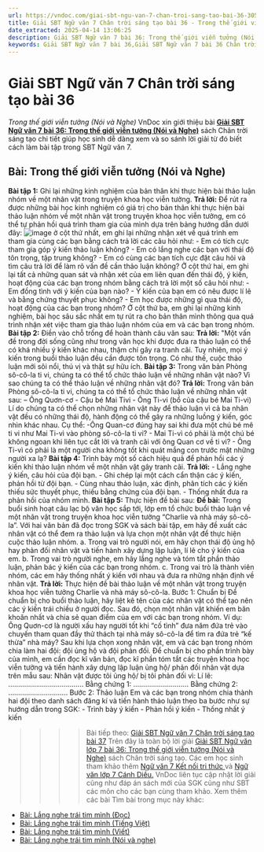 ```yaml
---
url: https://vndoc.com/giai-sbt-ngu-van-7-chan-troi-sang-tao-bai-36-305198
title: Giải SBT Ngữ văn 7 Chân trời sáng tạo bài 36 - Trong thế giới viễn tưởng (Nói và Nghe) - VnDoc.com
date_extracted: 2025-04-14 13:06:25
description: Giải SBT Ngữ văn 7 bài 36: Trong thế giới viễn tưởng (Nói và Nghe) sách Chân trời sáng tạo có đáp án chi tiết cho các bạn cùng tham khảo.
keywords: Giải SBT Ngữ văn 7 bài 36,Giải SBT Ngữ văn 7 bài 36 Chân trời sáng tạo,Giải sách bài tập Ngữ văn CTST lớp 7,Ngữ văn lớp 7 Chân trời sáng tạo,giải bài tập ngữ văn lớp 7,bài Trong thế giới viễn tưởng (Nói và Nghe),ôn tập ngữ văn 7,trắc nghiệm ngữ văn 7 CTST
---
```


# Giải SBT Ngữ văn 7 Chân trời sáng tạo bài 36
 _Trong thế giới viễn tưởng \(Nói và Nghe\)_
VnDoc xin giới thiệu bài [**Giải SBT Ngữ văn 7 bài 36: Trong thế giới viễn tưởng \(Nói và Nghe\)**](<https://vndoc.com/giai-sbt-ngu-van-7-chan-troi-sang-tao-bai-36-305198>) sách Chân trời sáng tạo chi tiết giúp học sinh dễ dàng xem và so sánh lời giải từ đó biết cách làm bài tập trong SBT Ngữ văn 7.
## Bài: Trong thế giới viễn tưởng \(Nói và Nghe\)
**Bài tập 1:** Ghi lại những kinh nghiệm của bản thân khi thực hiện bài thảo luận nhóm về một nhân vật trong truyện khoa học viễn tưởng.
**Trả lời:**
Để rút ra được những bài học kinh nghiệm có giá trị cho bản thân khi thực hiện bài thảo luận nhóm về một nhân vật trong truyện khoa học viễn tưởng, em có thể tự phản hồi quá trình tham gia của mình dựa trên bảng hướng dẫn dưới đây:
![image](https://i.vdoc.vn/data/image/2023/09/20/4-1656336622.png)
ở cột thứ nhất, em ghi lại những nhận xét về quá trình em tham gia cùng các bạn bằng cách trả lời các câu hỏi như:
\- Em có tích cực tham gia góp ý kiến thảo luận không?
\- Em có lắng nghe các bạn với thái độ tôn trọng, tập trung không?
\- Em có cùng các bạn tích cực đặt câu hỏi và tìm câu trả lời để làm rõ vấn đề cần thảo luận không?
Ở cột thứ hai, em ghi lại tất cả những quan sát và nhận xét của em liên quan đến thái độ, ý kiến, hoạt động của các bạn trong nhóm bằng cách trả lời một số câu hỏi như:
\- Em đồng tình với ý kiến của bạn nào?
\- Ý kiến của bạn em có nêu được lí lẽ và bằng chứng thuyết phục không?
\- Em học được những gì qua thái độ, hoạt động của các bạn trong nhóm?
Ở cột thứ ba, em ghi lại những kinh nghiệm, bài học sâu sắc nhất em tự rút ra cho bản thân mình thông qua quá trình nhận xét việc tham gia thảo luận nhóm của em và các bạn trong nhóm.
**Bài tập 2:** Điền vào chỗ trống để hoàn thành câu văn sau:
**Trả lời:**
"Một vấn đề trong đời sống cũng như trong văn học khi được đưa ra thảo luận có thể có khá nhiều
ý kiến khác nhau, thậm chí gây ra tranh cãi. Tuy nhiên, mọi ý kiến trong buổi thảo luận đều cần được tôn trọng. Có như thế, cuộc thảo luận mới sôi nổi, thú vị và thật sự hữu ích.
**Bài tập 3:** Trong văn bản Phòng sô-cô-la ti vi, chúng ta có thể tổ chức thảo luận về những nhân vật nào? Vì sao chúng ta có thể thảo luận về những nhân vật đó?
**Trả lời:**
Trong văn bản Phòng sô-cô-la ti vi, chúng ta có thể tổ chức thảo luận về những nhân vật sau:
– Ông Quơn-cơ
\- Cậu bé Mai Tivi
\- Ông Ti-vi \(bổ của cậu bé Mai Ti-vi\)
Lí do chúng ta có thể chọn những nhân vật này để thảo luận vì cả ba nhân vật đều có những thái độ, hành động có thể gây ra những luồng ý kiến, góc nhìn khác nhau. Cụ thể:
-Ông Quan-cơ đúng hay sai khi đưa một chú bé mê ti vi như Mai Ti-vì vào phòng sô-cô-la ti vi?
\- Mai Ti-vì có phải là một chú bé không ngoan khi liên tục cắt lời và tranh cãi với ông Quan cơ về ti vi?
\- Ông Ti-vì có phải là một người cha không tốt khi quát mắng con trước mặt những người xa lạ?
**Bài tập 4:** Trình bày một số cách hiệu quả để phản hồi các ý kiến khi thảo luận nhóm về một nhân vật gây tranh cãi.
**Trả lời:**
\- Lắng nghe ý kiến, câu hỏi của đội bạn.
\- Ghi chép lại một cách cẩn thận các ý kiến, phản hồi từ đội bạn.
\- Cùng nhau thảo luận, xác định, phân tích các ý kiến thiếu sức thuyết phục, thiếu bằng chứng của đội bạn.
\- Thống nhất đưa ra phản hồi của nhóm mình.
**Bài tập 5:** Thực hiện đề bài sau:
**Đề bài:** Trong buổi sinh hoạt câu lạc bộ văn học sắp tới, lớp em tổ chức buổi thảo luận về một nhân vật trong truyện khoa học viễn tưởng “Charlie và nhà máy sô-cô-la”. Với hai văn bản đã đọc trong SGK và sách bài tập, em hãy đề xuất các nhân vật có thể đem ra thảo luận và lựa chọn một nhân vật để thực hiện cuộc thảo luận nhóm.
a. Trong vai trò người nói, em hãy chọn thái độ ủng hộ hay phản đối nhân vật và tiến hành xây dựng lập luận, lí lẽ cho ý kiến của em.
b. Trong vai trò người nghe, em hãy lắng nghe và tóm tắt phần thảo luận, phản bác ý kiến của các bạn trong nhóm.
c. Trong vai trò là thành viên nhóm, các em hãy thống nhất ý kiến với nhau và đưa ra những nhận định về nhân vật.
**Trả lời:**
Thực hiện đề bài thảo luận về một nhân vật trong truyện khoa học viễn tưởng Charlie và nhà máy sô-cô-la.
Bước 1: Chuẩn bị
Để chuẩn bị cho buổi thảo luận, hãy liệt kê tên của các nhân vật có thể tạo nên các ý kiến trái chiều ở người đọc.
Sau đó, chọn một nhân vật khiến em băn khoăn nhất và chia sẻ quan điểm của em với các bạn trong nhóm.
Ví dụ: Ông Quơn-cơ là người xấu hay người tốt khi “cố tình” đưa năm đứa trẻ vào chuyến tham quan đầy thử thách tại nhà máy sô-cô-la để tìm ra đứa trẻ “kế thừa” nhà máy?
Sau khi lựa chọn xong nhân vật, em và các bạn trong nhóm chia làm hai đội: đội ủng hộ và đội phản đối.
Để chuẩn bị cho phần trình bày của mình, em cần đọc kĩ văn bản, đọc kĩ phần tóm tắt các truyện khoa học viễn tưởng và tiến hành xây dựng lập luận ủng hộ/ phản đối nhân vật dựa trên mẫu sau:
Nhân vật được tôi ủng hộ/ bị tôi phản đối vì:
Lí lẽ: ………………………………..
Bằng chứng 1: ……………………….
Bằng chứng 2: …………………………
Bước 2: Thảo luận
Em và các bạn trong nhóm chia thành hai đội theo danh sách đăng kí và tiến hành thảo luận theo ba bước như sự hướng dẫn trong SGK:
\- Trình bày ý kiến
\- Phản hồi ý kiến
\- Thống nhất ý kiến
>>>> Bài tiếp theo: [Giải SBT Ngữ văn 7 Chân trời sáng tạo bài 37](<https://vndoc.com/giai-sbt-ngu-van-7-chan-troi-sang-tao-bai-37-305200>)
Trên đây là toàn bộ lời giải [Giải SBT Ngữ văn lớp 7 bài 36: Trong thế giới viễn tưởng \(Nói và Nghe\)](<https://vndoc.com/giai-sbt-ngu-van-7-chan-troi-sang-tao-bai-36-305198>) sách Chân trời sáng tạo. Các em học sinh tham khảo thêm [Ngữ văn 7 Kết nối tri thức ](<https://vndoc.com/ngu-van-7-kntt-tap2>)và [Ngữ văn lớp 7 Cánh Diều.](<https://vndoc.com/ngu-van-7-tap-1-cd>) VnDoc liên tục cập nhật lời giải cũng như đáp án sách mới của SGK cũng như SBT các môn cho các bạn cùng tham khảo.
Xem thêm các bài Tìm bài trong mục này khác:
  * [Bài: Lắng nghe trái tim mình \(Đọc\)](</giai-sbt-ngu-van-7-chan-troi-sang-tao-bai-37-305200>)
  * [Bài: Lắng nghe trái tim mình \(Tiếng Việt\)](</giai-sbt-ngu-van-7-chan-troi-sang-tao-bai-38-305202>)
  * [Bài: Lắng nghe trái tim mình \(Viết\)](</giai-sbt-ngu-van-7-chan-troi-sang-tao-bai-39-305206>)
  * [Bài: Lắng nghe trái tim mình \(Nói và nghe\)](</giai-sbt-ngu-van-7-chan-troi-sang-tao-bai-40-305212>)

